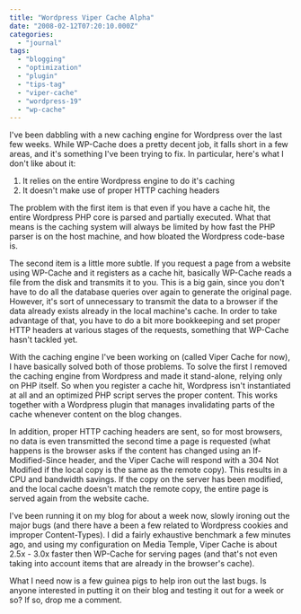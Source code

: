 ```yaml
---
title: "Wordpress Viper Cache Alpha"
date: "2008-02-12T07:20:10.000Z"
categories: 
  - "journal"
tags: 
  - "blogging"
  - "optimization"
  - "plugin"
  - "tips-tag"
  - "viper-cache"
  - "wordpress-19"
  - "wp-cache"
---
```


I've been dabbling with a new caching engine for Wordpress over the last few weeks. While WP-Cache does a pretty decent job, it falls short in a few areas, and it's something I've been trying to fix. In particular, here's what I don't like about it:

1. It relies on the entire Wordpress engine to do it's caching
2. It doesn't make use of proper HTTP caching headers

The problem with the first item is that even if you have a cache hit, the entire Wordpress PHP core is parsed and partially executed. What that means is the caching system will always be limited by how fast the PHP parser is on the host machine, and how bloated the Wordpress code-base is.

The second item is a little more subtle. If you request a page from a website using WP-Cache and it registers as a cache hit, basically WP-Cache reads a file from the disk and transmits it to you. This is a big gain, since you don't have to do all the database queries over again to generate the original page. However, it's sort of unnecessary to transmit the data to a browser if the data already exists already in the local machine's cache. In order to take advantage of that, you have to do a bit more bookkeeping and set proper HTTP headers at various stages of the requests, something that WP-Cache hasn't tackled yet.

With the caching engine I've been working on (called Viper Cache for now), I have basically solved both of those problems. To solve the first I removed the caching engine from Wordpress and made it stand-alone, relying only on PHP itself. So when you register a cache hit, Wordpress isn't instantiated at all and an optimized PHP script serves the proper content. This works together with a Wordpress plugin that manages invalidating parts of the cache whenever content on the blog changes.

In addition, proper HTTP caching headers are sent, so for most browsers, no data is even transmitted the second time a page is requested (what happens is the browser asks if the content has changed using an If-Modified-Since header, and the Viper Cache will respond with a 304 Not Modified if the local copy is the same as the remote copy). This results in a CPU and bandwidth savings. If the copy on the server has been modified, and the local cache doesn't match the remote copy, the entire page is served again from the website cache.

I've been running it on my blog for about a week now, slowly ironing out the major bugs (and there have a been a few related to Wordpress cookies and improper Content-Types). I did a fairly exhaustive benchmark a few minutes ago, and using my configuration on Media Temple, Viper Cache is about 2.5x - 3.0x faster then WP-Cache for serving pages (and that's not even taking into account items that are already in the browser's cache).

What I need now is a few guinea pigs to help iron out the last bugs. Is anyone interested in putting it on their blog and testing it out for a week or so? If so, drop me a comment.
